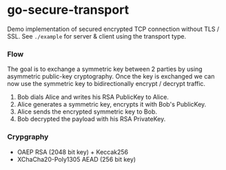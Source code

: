 # go-secure-transport

Demo implementation of secured encrypted TCP connection without TLS / SSL. See `./example` for server & client using the transport type.

### Flow
The goal is to exchange a symmetric key between 2 parties by using asymmetric public-key cryptography. Once the key is exchanged we can now use the symmetric key to bidirectionally encrypt / decrypt traffic.

1. Bob dials Alice and writes his RSA PublicKey to Alice.
2. Alice generates a symmetric key, encrypts it with Bob's PublicKey.
3. Alice sends the encrypted symmetric key to Bob.
4. Bob decrypted the payload with his RSA PrivateKey.

### Crypgraphy
- OAEP RSA (2048 bit key) + Keccak256
- XChaCha20-Poly1305 AEAD (256 bit key)
